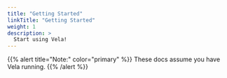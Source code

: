 ```yaml
---
title: "Getting Started"
linkTitle: "Getting Started"
weight: 1
description: >
  Start using Vela!
---
```


{{% alert title="Note:" color="primary" %}}
These docs assume you have Vela running.
{{% /alert %}}
